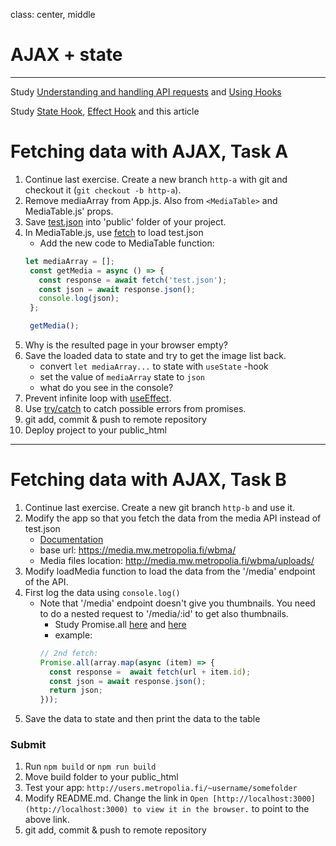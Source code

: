 class: center, middle

# AJAX + state

---

Study [Understanding and handling API requests](https://www.youtube.com/watch?v=2N9iqkWfjC8&list=PLDIXF8nb0VG1v4S-smVy7GV0MHsJ3PJiL&index=7) and [Using Hooks](https://www.youtube.com/watch?v=rEFYriigJ5A&list=PLDIXF8nb0VG1v4S-smVy7GV0MHsJ3PJiL&index=9)

Study [State Hook](https://reactjs.org/docs/hooks-state.html), [Effect Hook](https://reactjs.org/docs/hooks-effect.html) and this article

# Fetching data with AJAX, Task A

1. Continue last exercise. Create a new branch `http-a` with git and checkout it (`git checkout -b http-a`).
2. Remove mediaArray from App.js. Also from `<MediaTable>` and MediaTable.js' props.
3. Save [test.json](./assets/test.json) into 'public' folder of your project.
4. In MediaTable.js, use [fetch](https://ilkkamtk.github.io/SSSF-course/Slides/JS%20recap/W1-2-JavaScript-cheat.html) to load test.json
    - Add the new code to MediaTable function:
    ```javascript
    let mediaArray = [];
     const getMedia = async () => {
       const response = await fetch('test.json');
       const json = await response.json();
       console.log(json);
     };
   
     getMedia();
    ```
5. Why is the resulted page in your browser empty?
6. Save the loaded data to state and try to get the image list back.
   - convert `let mediaArray...` to state with `useState` -hook
   - set the value of `mediaArray` state to `json` 
   - what do you see in the console?
7. Prevent infinite loop with [useEffect](https://www.robinwieruch.de/react-hooks-fetch-data).
8. Use [try/catch](https://developer.mozilla.org/en-US/docs/Web/JavaScript/Reference/Statements/try...catch) to catch possible errors from promises.
9. git add, commit & push to remote repository
10. Deploy project to your public_html 

---

# Fetching data with AJAX, Task B

1. Continue last exercise. Create a new git branch `http-b` and use it.
2. Modify the app so that you fetch the data from the media API instead of test.json
    - [Documentation](https://media.mw.metropolia.fi/wbma/docs/)
    - base url: https://media.mw.metropolia.fi/wbma/
    - Media files location: http://media.mw.metropolia.fi/wbma/uploads/
3. Modify loadMedia function to load the data from the '/media' endpoint of the API.
4. First log the data using ```console.log()```
    - Note that '/media' endpoint doesn't give you thumbnails. You need to do a nested request to '/media/:id' to get also thumbnails.
        - Study Promise.all [here](https://developer.mozilla.org/en-US/docs/Web/JavaScript/Reference/Global_Objects/Promise/all) and [here](http://promise-nuggets.github.io/articles/14-map-in-parallel.html)
        - example: 
        ```javascript
        // 2nd fetch:
        Promise.all(array.map(async (item) => {
          const response =  await fetch(url + item.id);
          const json = await response.json();
          return json;
        }));
        ```
5. Save the data to state and then print the data to the table

### Submit
1. Run `npm build` or `npm run build`
2. Move build folder to your public_html
3. Test your app: `http://users.metropolia.fi/~username/somefolder`
4. Modify README.md. Change the link in `Open [http://localhost:3000](http://localhost:3000) to view it in the browser.` to point to the above link.
5. git add, commit & push to remote repository
